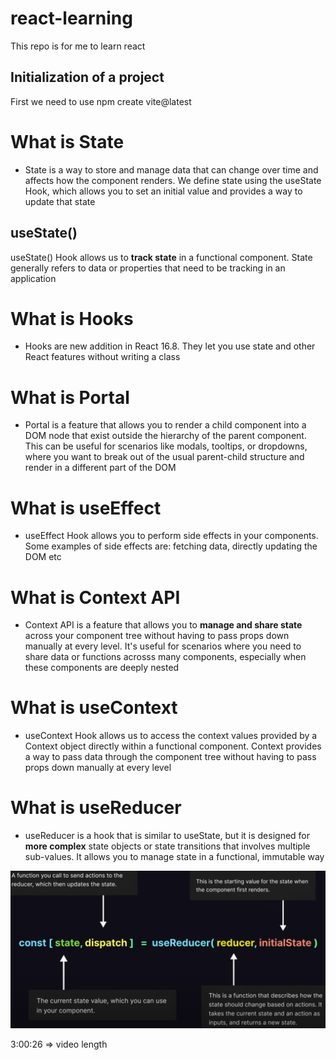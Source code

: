 # react-learning
This repo is for me to learn react

## Initialization of a project

First we need to use npm create vite@latest

# What is State
- State is a way to store and manage data that can change over time and affects how the component renders. We define state using the useState Hook, which allows you to set an initial value and provides a way to update that state

## useState()
useState() Hook allows us to **track state** in a functional component. State generally refers to data or properties that need to be tracking in an application

# What is Hooks
- Hooks are new addition in React 16.8. They let you use state and other React features without writing a class

# What is Portal
- Portal is a feature that allows you to render a child component into a DOM node that exist outside the hierarchy of the parent component. This can be useful for scenarios like modals, tooltips, or dropdowns, where you want to break out of the usual parent-child structure and render in a different part of the DOM

# What is useEffect
- useEffect Hook allows you to perform side effects in your components. Some examples of side effects are: fetching data, directly updating the DOM etc

# What is Context API
- Context API is a feature that allows you to **manage and share state** across your component tree without having to pass props down manually at every level. It's useful for scenarios where you need to share data or functions acrosss many components, especially when these components are deeply nested

# What is useContext
- useContext Hook allows us to access the context values provided by a Context object directly within a functional component. Context provides a way to pass data through the component tree without having to pass props down manually at every level

# What is useReducer
- useReducer is a hook that is similar to useState, but it is designed for **more complex** state objects or state transitions that involves multiple sub-values. It allows you to manage state in a functional, immutable way

![use reducer](use-reducer.png)

3:00:26 => video length